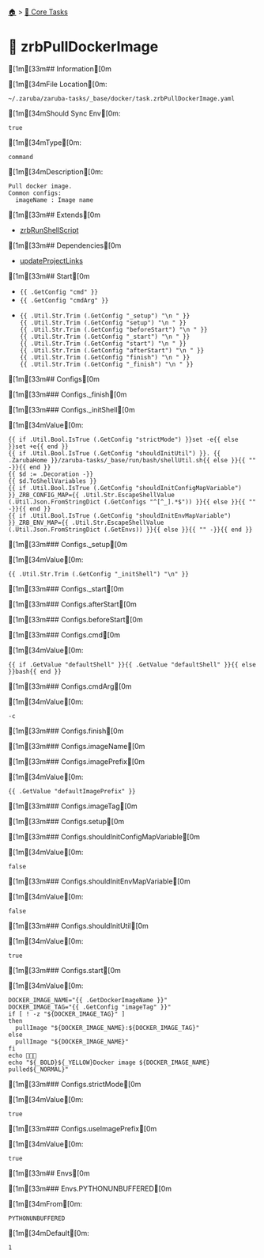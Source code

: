 <!--startTocHeader-->
[🏠](../README.md) > [🥝 Core Tasks](README.md)
# 🐳 zrbPullDockerImage
<!--endTocHeader-->

[1m[33m## Information[0m

[1m[34mFile Location[0m:

    ~/.zaruba/zaruba-tasks/_base/docker/task.zrbPullDockerImage.yaml

[1m[34mShould Sync Env[0m:

    true

[1m[34mType[0m:

    command

[1m[34mDescription[0m:

    Pull docker image.
    Common configs:
      imageName : Image name



[1m[33m## Extends[0m

* [zrbRunShellScript](zrb-run-shell-script.md)


[1m[33m## Dependencies[0m

* [updateProjectLinks](update-project-links.md)


[1m[33m## Start[0m

* `{{ .GetConfig "cmd" }}`
* `{{ .GetConfig "cmdArg" }}`
*
    ```
    {{ .Util.Str.Trim (.GetConfig "_setup") "\n " }}
    {{ .Util.Str.Trim (.GetConfig "setup") "\n " }}
    {{ .Util.Str.Trim (.GetConfig "beforeStart") "\n " }}
    {{ .Util.Str.Trim (.GetConfig "_start") "\n " }}
    {{ .Util.Str.Trim (.GetConfig "start") "\n " }}
    {{ .Util.Str.Trim (.GetConfig "afterStart") "\n " }}
    {{ .Util.Str.Trim (.GetConfig "finish") "\n " }}
    {{ .Util.Str.Trim (.GetConfig "_finish") "\n " }}

    ```


[1m[33m## Configs[0m


[1m[33m### Configs._finish[0m


[1m[33m### Configs._initShell[0m

[1m[34mValue[0m:

    {{ if .Util.Bool.IsTrue (.GetConfig "strictMode") }}set -e{{ else }}set +e{{ end }}
    {{ if .Util.Bool.IsTrue (.GetConfig "shouldInitUtil") }}. {{ .ZarubaHome }}/zaruba-tasks/_base/run/bash/shellUtil.sh{{ else }}{{ "" -}}{{ end }}
    {{ $d := .Decoration -}}
    {{ $d.ToShellVariables }}
    {{ if .Util.Bool.IsTrue (.GetConfig "shouldInitConfigMapVariable") }}_ZRB_CONFIG_MAP={{ .Util.Str.EscapeShellValue (.Util.Json.FromStringDict (.GetConfigs "^[^_].*$")) }}{{ else }}{{ "" -}}{{ end }}
    {{ if .Util.Bool.IsTrue (.GetConfig "shouldInitEnvMapVariable") }}_ZRB_ENV_MAP={{ .Util.Str.EscapeShellValue (.Util.Json.FromStringDict (.GetEnvs)) }}{{ else }}{{ "" -}}{{ end }}



[1m[33m### Configs._setup[0m

[1m[34mValue[0m:

    {{ .Util.Str.Trim (.GetConfig "_initShell") "\n" }}


[1m[33m### Configs._start[0m


[1m[33m### Configs.afterStart[0m


[1m[33m### Configs.beforeStart[0m


[1m[33m### Configs.cmd[0m

[1m[34mValue[0m:

    {{ if .GetValue "defaultShell" }}{{ .GetValue "defaultShell" }}{{ else }}bash{{ end }}


[1m[33m### Configs.cmdArg[0m

[1m[34mValue[0m:

    -c


[1m[33m### Configs.finish[0m


[1m[33m### Configs.imageName[0m


[1m[33m### Configs.imagePrefix[0m

[1m[34mValue[0m:

    {{ .GetValue "defaultImagePrefix" }}


[1m[33m### Configs.imageTag[0m


[1m[33m### Configs.setup[0m


[1m[33m### Configs.shouldInitConfigMapVariable[0m

[1m[34mValue[0m:

    false


[1m[33m### Configs.shouldInitEnvMapVariable[0m

[1m[34mValue[0m:

    false


[1m[33m### Configs.shouldInitUtil[0m

[1m[34mValue[0m:

    true


[1m[33m### Configs.start[0m

[1m[34mValue[0m:

    DOCKER_IMAGE_NAME="{{ .GetDockerImageName }}"
    DOCKER_IMAGE_TAG="{{ .GetConfig "imageTag" }}"
    if [ ! -z "${DOCKER_IMAGE_TAG}" ]
    then
      pullImage "${DOCKER_IMAGE_NAME}:${DOCKER_IMAGE_TAG}"
    else
      pullImage "${DOCKER_IMAGE_NAME}"
    fi
    echo 🎉🎉🎉
    echo "${_BOLD}${_YELLOW}Docker image ${DOCKER_IMAGE_NAME} pulled${_NORMAL}"



[1m[33m### Configs.strictMode[0m

[1m[34mValue[0m:

    true


[1m[33m### Configs.useImagePrefix[0m

[1m[34mValue[0m:

    true


[1m[33m## Envs[0m


[1m[33m### Envs.PYTHONUNBUFFERED[0m

[1m[34mFrom[0m:

    PYTHONUNBUFFERED

[1m[34mDefault[0m:

    1